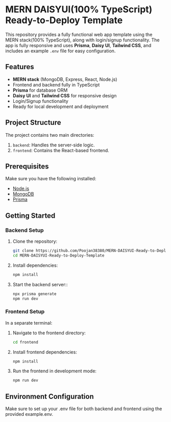 # MERN DAISYUI(100% TypeScript) Ready-to-Deploy Template

This repository provides a fully functional web app template using the MERN stack(100% TypeScript), along with login/signup functionality. The app is fully responsive and uses **Prisma**, **Daisy UI**, **Tailwind CSS**, and includes an example `.env` file for easy configuration.

## Features

- **MERN stack** (MongoDB, Express, React, Node.js)
- Frontend and backend fully in TypeScript
- **Prisma** for database ORM
- **Daisy UI** and **Tailwind CSS** for responsive design
- Login/Signup functionality
- Ready for local development and deployment

## Project Structure

The project contains two main directories:

1. `backend`: Handles the server-side logic.
2. `frontend`: Contains the React-based frontend.

## Prerequisites

Make sure you have the following installed:

- [Node.js](https://nodejs.org/)
- [MongoDB](https://www.mongodb.com/)
- [Prisma](https://www.prisma.io/)

## Getting Started

### Backend Setup

1. Clone the repository:
   ```bash
   git clone https://github.com/Poojan38380/MERN-DAISYUI-Ready-to-Deploy-Template.git
   cd MERN-DAISYUI-Ready-to-Deploy-Template
   ```
2. Install dependencies:
   ```bash
   npm install
   ```
3. Start the backend server::
   ```bash
   npx prisma generate
   npm run dev
   ```

### Frontend Setup

In a separate terminal:

1. Navigate to the frontend directory:
   ```bash
   cd frontend
   ```
2. Install frontend dependencies:
   ```bash
   npm install
   ```
3. Run the frontend in development mode:
   ```bash
   npm run dev
   ```

## Environment Configuration

Make sure to set up your .env file for both backend and frontend using the provided example.env.
